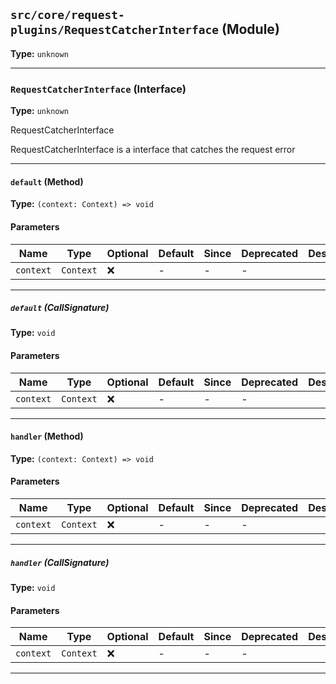 ## `src/core/request-plugins/RequestCatcherInterface` (Module)

**Type:** `unknown`

---

### `RequestCatcherInterface` (Interface)

**Type:** `unknown`

RequestCatcherInterface

RequestCatcherInterface is a interface that catches the request error

---

#### `default` (Method)

**Type:** `(context: Context) => void`

#### Parameters

| Name      | Type      | Optional | Default | Since | Deprecated | Description |
| --------- | --------- | -------- | ------- | ----- | ---------- | ----------- |
| `context` | `Context` | ❌       | -       | -     | -          |             |

---

##### `default` (CallSignature)

**Type:** `void`

#### Parameters

| Name      | Type      | Optional | Default | Since | Deprecated | Description |
| --------- | --------- | -------- | ------- | ----- | ---------- | ----------- |
| `context` | `Context` | ❌       | -       | -     | -          |             |

---

#### `handler` (Method)

**Type:** `(context: Context) => void`

#### Parameters

| Name      | Type      | Optional | Default | Since | Deprecated | Description |
| --------- | --------- | -------- | ------- | ----- | ---------- | ----------- |
| `context` | `Context` | ❌       | -       | -     | -          |             |

---

##### `handler` (CallSignature)

**Type:** `void`

#### Parameters

| Name      | Type      | Optional | Default | Since | Deprecated | Description |
| --------- | --------- | -------- | ------- | ----- | ---------- | ----------- |
| `context` | `Context` | ❌       | -       | -     | -          |             |

---
